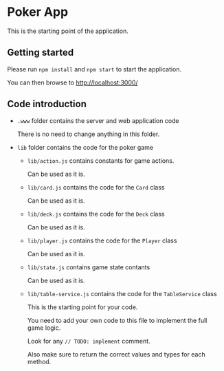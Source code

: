 # Poker App

This is the starting point of the application.

## Getting started

Please run `npm install` and `npm start` to start the application.

You can then browse to <http://localhost:3000/>

## Code introduction

- `.www` folder contains the server and web application code

    There is no need to change anything in this folder.

- `lib` folder contains the code for the poker game

  - `lib/action.js` contains constants for game actions.

      Can be used as it is.

  - `lib/card.js` contains the code for the `Card` class

      Can be used as it is.

  - `lib/deck.js` contains the code for the `Deck` class

      Can be used as it is.

  - `lib/player.js` contains the code for the `Player` class

      Can be used as it is.

  - `lib/state.js` contains game state contants

      Can be used as it is.

  - `lib/table-service.js` contains the code for the `TableService` class

      This is the starting point for your code.

      You need to add your own code to this file to implement the full game logic.

      Look for any `// TODO: implement` comment.

      Also make sure to return the correct values and types for each method.
